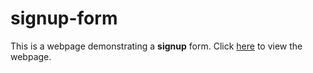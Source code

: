 # signup-form
This is a webpage demonstrating a **signup** form. Click [here](https://codepen.io/shashiirk/full/JjGVWVo) to view the webpage.
